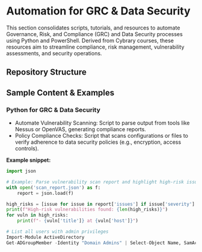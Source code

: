 # Automation for GRC & Data Security

This section consolidates scripts, tutorials, and resources to automate Governance, Risk, and Compliance (GRC) and Data Security processes using Python and PowerShell. Derived from Cybrary courses, these resources aim to streamline compliance, risk management, vulnerability assessments, and security operations.

## Repository Structure


## Sample Content & Examples

### Python for GRC & Data Security
- Automate Vulnerability Scanning: Script to parse output from tools like Nessus or OpenVAS, generating compliance reports.
- Policy Compliance Checks: Script that scans configurations or files to verify adherence to data security policies (e.g., encryption, access controls).

**Example snippet:**
```python
import json

# Example: Parse vulnerability scan report and highlight high-risk issues
with open('scan_report.json') as f:
    report = json.load(f)

high_risks = [issue for issue in report['issues'] if issue['severity'] == 'High']
print(f"High-risk vulnerabilities found: {len(high_risks)}")
for vuln in high_risks:
    print(f"- {vuln['title']} at {vuln['host']}")

# List all users with admin privileges
Import-Module ActiveDirectory
Get-ADGroupMember -Identity "Domain Admins" | Select-Object Name, SamAccountName
